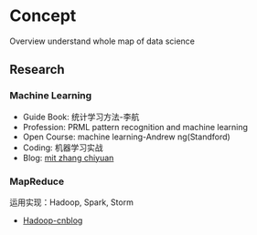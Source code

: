 # Concept

Overview understand whole map of data science

## Research

### Machine Learning

* Guide Book: 统计学习方法-李航
* Profession: PRML pattern recognition and machine learning
* Open Course: machine learning-Andrew ng(Standford)
* Coding: 机器学习实战
* Blog: [mit zhang chiyuan](http://freemind.pluskid.org/)

### MapReduce

运用实现：Hadoop, Spark, Storm

* [Hadoop-cnblog](http://www.cnblogs.com/sunddenly/p/3977011.html)
